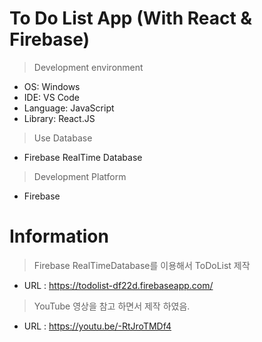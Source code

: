 # To Do List App (With React & Firebase)

> Development environment

- OS: Windows
- IDE: VS Code
- Language: JavaScript
- Library: React.JS

> Use Database

- Firebase RealTime Database

> Development Platform

- Firebase

# Information

> Firebase RealTimeDatabase를 이용해서 ToDoList 제작
  - URL : https://todolist-df22d.firebaseapp.com/
> YouTube 영상을 참고 하면서 제작 하였음.
  - URL : https://youtu.be/-RtJroTMDf4

